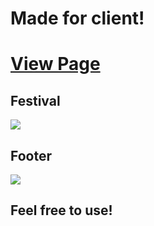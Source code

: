 # Made for client!
# [View Page](https://calvinjamesheath.github.io/Desarrollo/index.html)
## Festival 
![](https://github.com/CalvinJamesHeath/calvinjamesheath.github.io/blob/main/Desarrollo/recursos/imagenes/top%20web.png)
## Footer
![](https://github.com/CalvinJamesHeath/calvinjamesheath.github.io/blob/main/Desarrollo/recursos/imagenes/footerweb.png)

## Feel free to use!
